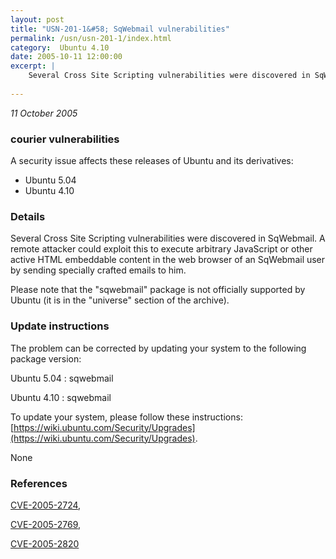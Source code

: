 ```yaml
---
layout: post
title: "USN-201-1&#58; SqWebmail vulnerabilities"
permalink: /usn/usn-201-1/index.html
category:  Ubuntu 4.10
date: 2005-10-11 12:00:00
excerpt: |
    Several Cross Site Scripting vulnerabilities were discovered in SqWebmail. A remote attacker could exploit this to execute arbitrary JavaScript or other active HTML embeddable content in the web browser of an SqWebmail user by sending specially crafted emails to him.
    
--- 
```

 
 

*11 October 2005*

### courier vulnerabilities

A security issue affects these releases of Ubuntu and its derivatives:

* Ubuntu 5.04
* Ubuntu 4.10

### Details

Several Cross Site Scripting vulnerabilities were discovered in SqWebmail. A remote attacker could exploit this to execute arbitrary JavaScript or other active HTML embeddable content in the web browser of an SqWebmail user by sending specially crafted emails to him.

Please note that the &quot;sqwebmail&quot; package is not officially supported by Ubuntu (it is in the &quot;universe&quot; section of the archive).

### Update instructions

The problem can be corrected by updating your system to the following package version:

Ubuntu 5.04
 : sqwebmail 

Ubuntu 4.10
 : sqwebmail 

To update your system, please follow these instructions: [https://wiki.ubuntu.com/Security/Upgrades](https://wiki.ubuntu.com/Security/Upgrades).

None

### References

 
 [CVE-2005-2724](http://people.ubuntu.com/~ubuntu-security/cve/CVE-2005-2724), 

 [CVE-2005-2769](http://people.ubuntu.com/~ubuntu-security/cve/CVE-2005-2769), 

 [CVE-2005-2820](http://people.ubuntu.com/~ubuntu-security/cve/CVE-2005-2820)
 

